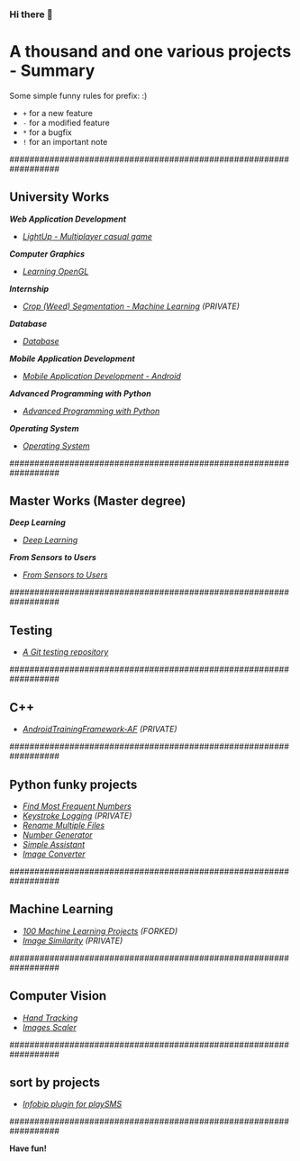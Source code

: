 ### Hi there 👋

<!--
**Lib3Rt9/Lib3Rt9** is a ✨ _special_ ✨ repository because its `README.md` (this file) appears on your GitHub profile.

Here are some ideas to get you started:

- 🔭 I’m currently working on ...
- 🌱 I’m currently learning ...
- 👯 I’m looking to collaborate on ...
- 🤔 I’m looking for help with ...
- 💬 Ask me about ...
- 📫 How to reach me: ...
- 😄 Pronouns: ...
- ⚡ Fun fact: ...
-->


# A thousand and one various projects - Summary

Some simple funny rules for prefix: :)
-    `+`    for a new feature
-    `-`    for a modified feature
-    `*`    for a bugfix
-    `!`    for an important note

##################################################################

## University Works

***Web Application Development***
- *[LightUp - Multiplayer casual game](https://github.com/Lib3Rt9/LightUp)*

***Computer Graphics***
- *[Learning OpenGL](https://github.com/Lib3Rt9/Learn-OpenGL)*

***Internship***
- *[Crop (Weed) Segmentation - Machine Learning](https://github.com/Lib3Rt9/CropWeedSegmentation) (PRIVATE)*

***Database***
- *[Database](https://github.com/aidenpearce001/University-s-Project)*

***Mobile Application Development***
- *[Mobile Application Development - Android](https://github.com/Lib3Rt9/androiddev2022)*

***Advanced Programming with Python***
- *[Advanced Programming with Python](https://github.com/Lib3Rt9/pp2021)*

***Operating System***
- *[Operating System](https://github.com/Lib3Rt9/OS2020)*

##################################################################

## Master Works (Master degree)

***Deep Learning***
- *[Deep Learning](https://github.com/Lib3Rt9/dl2024)*

***From Sensors to Users***
- *[From Sensors to Users](https://github.com/Lib3Rt9/FromSensorsToUsers)*

##################################################################

## Testing
- *[A Git testing repository](https://github.com/Lib3Rt9/testGit)*

##################################################################

## C++
- *[AndroidTrainingFramework-AF](https://github.com/Lib3Rt9/AndroidTrainingFramework-AF) (PRIVATE)*

##################################################################

## Python funky projects
- *[Find Most Frequent Numbers](https://github.com/Lib3Rt9/MostFrequency)*
- *[Keystroke Logging](https://github.com/Lib3Rt9/Keylogger) (PRIVATE)*
- *[Rename Multiple Files](https://github.com/Lib3Rt9/PythonProjects/tree/rename_files)*
- *[Number Generator](https://github.com/Lib3Rt9/PythonProjects/tree/number_generator)*
- *[Simple Assistant](https://github.com/Lib3Rt9/SimpleAssistant)*
- *[Image Converter](https://github.com/Lib3Rt9/ImageConverter)*

##################################################################

## Machine Learning
- *[100 Machine Learning Projects](https://github.com/Lib3Rt9/100MLProjects) (FORKED)*
- *[Image Similarity](https://github.com/Lib3Rt9/ImageSimilarity) (PRIVATE)*

##################################################################

## Computer Vision
- *[Hand Tracking](https://github.com/Lib3Rt9/HandTracking)*
- *[Images Scaler](https://github.com/Lib3Rt9/ImageScaler)*

##################################################################

## sort by projects

- *[Infobip plugin for playSMS](https://github.com/Lib3Rt9/playSMS-Infobip-plugin)*

##################################################################

**Have fun!**
